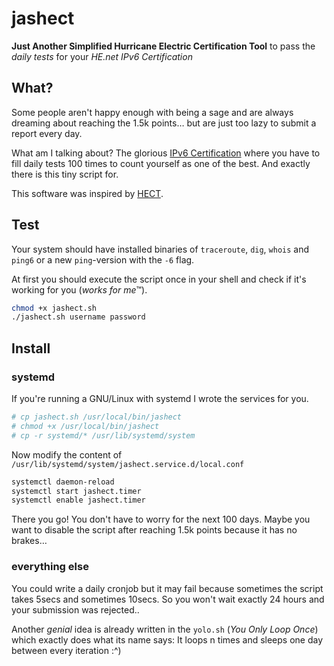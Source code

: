 # jashect
**Just Another Simplified Hurricane Electric Certification Tool** to pass the *daily tests* for your *HE.net IPv6 Certification*

## What?
Some people aren't happy enough with being a sage and are always dreaming about reaching the 1.5k points… but are just too lazy to submit a report every day.

What am I talking about? The glorious [IPv6 Certification](https://ipv6.he.net/certification/) where you have to fill daily tests 100 times to count yourself as one of the best. And exactly there is this tiny script for.

This software was inspired by [HECT](https://github.com/tactmaster/HECT).


## Test
Your system should have installed binaries of `traceroute`, `dig`, `whois` and `ping6` or a new `ping`-version with the `-6` flag.

At first you should execute the script once in your shell and check if it's working for you (*works for me*™).

```bash
chmod +x jashect.sh
./jashect.sh username password
```


## Install
### systemd
If you're running a GNU/Linux with systemd I wrote the services for you.

```bash
# cp jashect.sh /usr/local/bin/jashect
# chmod +x /usr/local/bin/jashect
# cp -r systemd/* /usr/lib/systemd/system
```

Now modify the content of `/usr/lib/systemd/system/jashect.service.d/local.conf`

```bash
systemctl daemon-reload
systemctl start jashect.timer
systemctl enable jashect.timer
```

There you go! You don't have to worry for the next 100 days. Maybe you want to disable the script after reaching 1.5k points because it has no brakes…

### everything else
You could write a daily cronjob but it may fail because sometimes the script takes 5secs and sometimes 10secs. So you won't wait exactly 24 hours and your submission was rejected..

Another *genial* idea is already written in the `yolo.sh` (*You Only Loop Once*) which exactly does what its name says: It loops n times and sleeps one day between every iteration :^)

